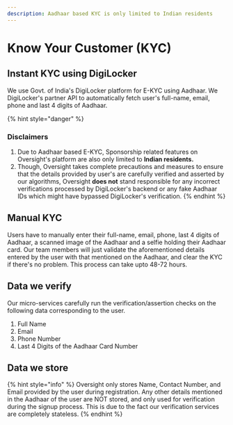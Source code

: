 ```yaml
---
description: Aadhaar based KYC is only limited to Indian residents
---
```


# Know Your Customer \(KYC\)

## Instant KYC using DigiLocker

We use Govt. of India's DigiLocker platform for E-KYC using Aadhaar. We DigiLocker's partner API to automatically fetch user's full-name, email, phone and last 4 digits of Aadhaar. 

{% hint style="danger" %}
### Disclaimers

1. Due to Aadhaar based E-KYC, Sponsorship related features on Oversight's platform are also only limited to **Indian residents.**
2. Though, Oversight takes complete precautions and measures to ensure that the details provided by user's are carefully verified and asserted by our algorithms, Oversight **does not** stand responsible for any incorrect verifications processed by DigiLocker's backend or any fake Aadhaar IDs which might have bypassed DigiLocker's verification.
{% endhint %}

## Manual KYC

Users have to manually enter their full-name, email, phone, last 4 digits of Aadhaar, a scanned image of the Aadhaar and a selfie holding their Aadhaar card. Our team members will just validate the aforementioned details entered by the user with that mentioned on the Aadhaar, and clear the KYC if there's no problem. This process can take upto 48-72 hours.

## Data we verify

Our micro-services carefully run the verification/assertion checks on the following data corresponding to the user.

1. Full Name
2. Email
3. Phone Number
4. Last 4 Digits of the Aadhaar Card Number

## **Data we store**

{% hint style="info" %}
Oversight only stores Name, Contact Number, and Email provided by the user during registration. Any other details mentioned in the Aadhaar of the user are NOT stored, and only used for verification during the signup process. This is due to the fact our verification services are completely stateless.
{% endhint %}


